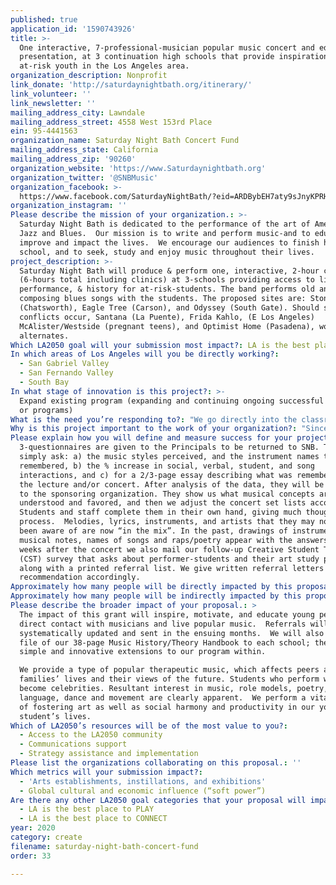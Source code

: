 ```yaml
---
published: true
application_id: '1590743926'
title: >-
  One interactive, 7-professional-musician popular music concert and educational
  presentation, at 3 continuation high schools that provide inspiration for
  at-risk youth in the Los Angeles area.
organization_description: Nonprofit
link_donate: 'http://saturdaynightbath.org/itinerary/'
link_volunteer: ''
link_newsletter: ''
mailing_address_city: Lawndale
mailing_address_street: 4558 West 153rd Place
ein: 95-4441563
organization_name: Saturday Night Bath Concert Fund
mailing_address_state: California
mailing_address_zip: '90260'
organization_website: 'https://www.Saturdaynightbath.org'
organization_twitter: '@SNBMusic'
organization_facebook: >-
  https://www.facebook.com/SaturdayNightBath/?eid=ARDBybEH7aty9sJnyKPRHiE7MB7L1x9FqDRE04j5jNVpdvpCU9fx4ajdQ4Xo2uQGO50BDSY325FTDWEM
organization_instagram: ''
Please describe the mission of your organization.: >-
  Saturday Night Bath is dedicated to the performance of the art of American
  Jazz and Blues.  Our mission is to write and perform music-and to educate,
  improve and impact the lives.  We encourage our audiences to finish high
  school, and to seek, study and enjoy music throughout their lives.   
project_description: >-
  Saturday Night Bath will produce & perform one, interactive, 2-hour concert
  (6-hours total including clinics) at 3-schools providing access to live music
  performance, & history for at-risk-students. The band performs old and
  composing blues songs with the students. The proposed sites are: Stoney Point
  (Chatsworth), Eagle Tree (Carson), and Odyssey (South Gate). Should scheduling
  conflicts occur, Santana (La Puente), Frida Kahlo, (E Los Angeles)
  McAlister/Westside (pregnant teens), and Optimist Home (Pasadena), would be
  alternates. 
Which LA2050 goal will your submission most impact?: LA is the best place to CREATE
In which areas of Los Angeles will you be directly working?:
  - San Gabriel Valley
  - San Fernando Valley
  - South Bay
In what stage of innovation is this project?: >-
  Expand existing program (expanding and continuing ongoing successful projects
  or programs)
What is the need you’re responding to?: "We go directly into the classroom or small courtyards. Selections include original as well as traditional Blues compositions of the 1900's. Material describes current life in LA. Three educational prompts are mailed.  Students are coached and encouraged to join the ensemble with instrumental accompaniment on rock & roll or “free-style” or “flow” Rap. Signs are held up so that the names can be remembered; those who remember 10-things that we talk about win a harmonica;\nWe will reach approximately 300 “last-chance” students. They are in dire need of our care and inspiration. The program directly affects the lives of the students and their families, by bringing art, communication, and camaraderie in school to those who are at risk of falling prey to negative situations.\n          \tClassroom as well as neighborhood art alliances and friendships arise. These include singing, poetry, instrumental and poetry appreciation, and amateur performing groups"
Why is this project important to the work of your organization?: "Since 1986 we have performed 550-concerts in schools and detention facilities connecting with over 41,000 at-risk youth, essentially one-at-a-time. Opportunities to perform and compose simple songs are strongly encouraged. During each concert, music is paused in order to describe the origins of the musical instruments, the elemental mechanics, the inventors, and some famous contemporary players.    \n     \tThe LA County Arts Commission became our first sponsor in 1986. The Musicians Union Local #47 (LA) and the Recording Industries Music Performance Fund (NY) continue to give us annual co-sponsor allocations that cover 35% of our musician’s concert wages.  We received 3-year Cal Arts Council (CAC) Multi-Cultural Entry Level grants in 1995, ’98 and 2001, and an Impact grant in 2004; their Exemplary Arts Education Partnership Grant greatly expanded our separate acoustic lecture visits. The City of LA Department of Cultural Affairs has funded our program since 1991. \n"
Please explain how you will define and measure success for your project.: >-
  3-questionnaires are given to the Principals to be returned to SNB. They
  simply ask: a) the music styles perceived, and the instrument names that are
  remembered, b) the % increase in social, verbal, student, and song
  interactions, and c) for a 2/3-page essay describing what was remembered from
  the lecture and/or concert. After analysis of the data, they will be forwarded
  to the sponsoring organization. They show us what musical concepts are
  understood and favored, and then we adjust the concert set lists accordingly.
  Students and staff complete them in their own hand, giving much thought to the
  process.  Melodies, lyrics, instruments, and artists that they may not have
  been aware of are now “in the mix”. In the past, drawings of instruments &
  musical notes, names of songs and raps/poetry appear with the answers. Three
  weeks after the concert we also mail our follow-up Creative Student Tracking
  (CST) survey that asks about performer-students and their art study plans,
  along with a printed referral list. We give written referral letters of
  recommendation accordingly. 
Approximately how many people will be directly impacted by this proposal?: '325'
Approximately how many people will be indirectly impacted by this proposal?: '900'
Please describe the broader impact of your proposal.: >
  The impact of this grant will inspire, motivate, and educate young people by
  direct contact with musicians and live popular music.  Referrals will be
  systematically updated and sent in the ensuing months.  We will also give a
  file of our 38-page Music History/Theory Handbook to each school; there are
  simple and innovative extensions to our program within.  

  We provide a type of popular therapeutic music, which affects peers and
  families’ lives and their views of the future. Students who perform with SNB
  become celebrities. Resultant interest in music, role models, poetry,
  language, dance and movement are clearly apparent.  We perform a vital program
  of fostering art as well as social harmony and productivity in our young
  student’s lives.
Which of LA2050’s resources will be of the most value to you?:
  - Access to the LA2050 community
  - Communications support
  - Strategy assistance and implementation
Please list the organizations collaborating on this proposal.: ''
Which metrics will your submission impact?:
  - 'Arts establishments, instillations, and exhibitions'
  - Global cultural and economic influence (“soft power”)
Are there any other LA2050 goal categories that your proposal will impact?:
  - LA is the best place to PLAY
  - LA is the best place to CONNECT
year: 2020
category: create
filename: saturday-night-bath-concert-fund
order: 33

---
```

